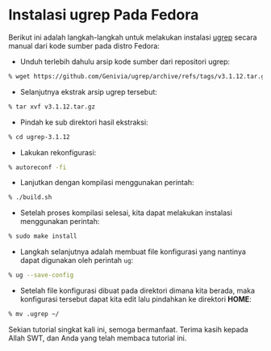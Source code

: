 
# Instalasi ugrep Pada Fedora

Berikut ini adalah langkah-langkah untuk melakukan instalasi [ugrep](https://github.com/Genivia/ugrep#install) secara manual dari kode sumber pada distro Fedora:

* Unduh terlebih dahulu arsip kode sumber dari repositori ugrep:

```zsh
% wget https://github.com/Genivia/ugrep/archive/refs/tags/v3.1.12.tar.gz
```

* Selanjutnya ekstrak arsip ugrep tersebut:

```zsh
% tar xvf v3.1.12.tar.gz
```

* Pindah ke sub direktori hasil ekstraksi:

```zsh
% cd ugrep-3.1.12
```

* Lakukan rekonfigurasi:

```zsh
% autoreconf -fi
```

* Lanjutkan dengan kompilasi menggunakan perintah:

```zsh
% ./build.sh
```

* Setelah proses kompilasi selesai, kita dapat melakukan instalasi menggunakan perintah:

```zsh
% sudo make install
```

* Langkah selanjutnya adalah membuat file konfigurasi yang nantinya dapat digunakan oleh perintah `ug`:

```zsh
% ug --save-config
```

* Setelah file konfigurasi dibuat pada direktori dimana kita berada, maka konfigurasi tersebut dapat kita edit lalu pindahkan ke direktori **HOME**:

```zsh
% mv .ugrep ~/
```

Sekian tutorial singkat kali ini, semoga bermanfaat. Terima kasih kepada Allah SWT, dan Anda yang telah membaca tutorial ini.
